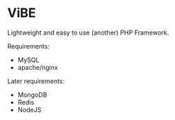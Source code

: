 # ViBE
Lightweight and easy to use (another) PHP Framework.

Requirements:
  - MySQL
  - apache/nginx

Later requirements:
  - MongoDB
  - Redis
  - NodeJS
